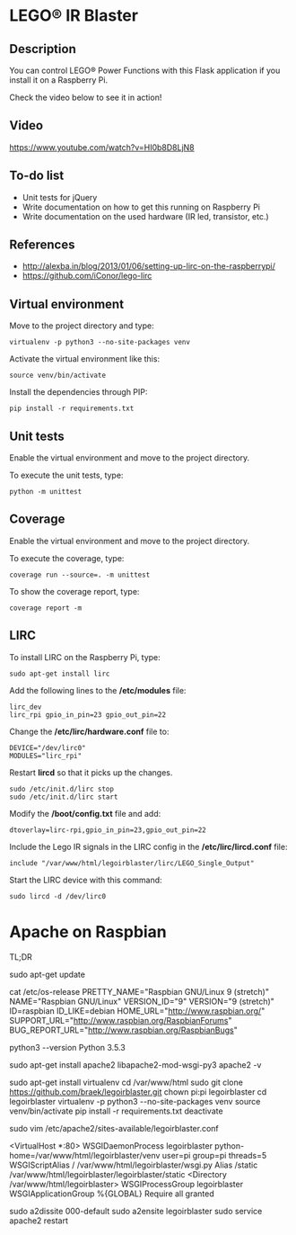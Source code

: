 # LEGO® IR Blaster

## Description

You can control LEGO® Power Functions with this Flask application if you install it on a Raspberry Pi.

Check the video below to see it in action!

## Video

https://www.youtube.com/watch?v=HI0b8D8LjN8

## To-do list

* Unit tests for jQuery
* Write documentation on how to get this running on Raspberry Pi
* Write documentation on the used hardware (IR led, transistor, etc.)

## References

* http://alexba.in/blog/2013/01/06/setting-up-lirc-on-the-raspberrypi/
* https://github.com/iConor/lego-lirc

## Virtual environment

Move to the project directory and type:

```
virtualenv -p python3 --no-site-packages venv
```

Activate the virtual environment like this:

```
source venv/bin/activate
```

Install the dependencies through PIP:

```
pip install -r requirements.txt
```

## Unit tests

Enable the virtual environment and move to the project directory.

To execute the unit tests, type:

```
python -m unittest
```

## Coverage

Enable the virtual environment and move to the project directory.

To execute the coverage, type:

```
coverage run --source=. -m unittest
```

To show the coverage report, type:

```
coverage report -m
```

## LIRC

To install LIRC on the Raspberry Pi, type:

```
sudo apt-get install lirc
```

Add the following lines to the **/etc/modules** file:

```
lirc_dev
lirc_rpi gpio_in_pin=23 gpio_out_pin=22
```

Change the **/etc/lirc/hardware.conf** file to:

```
DEVICE="/dev/lirc0"
MODULES="lirc_rpi"
```

Restart **lircd** so that it picks up the changes.

```
sudo /etc/init.d/lirc stop
sudo /etc/init.d/lirc start
```

Modify the **/boot/config.txt** file and add:

```
dtoverlay=lirc-rpi,gpio_in_pin=23,gpio_out_pin=22
```

Include the Lego IR signals in the LIRC config in the **/etc/lirc/lircd.conf** file:

```
include "/var/www/html/legoirblaster/lirc/LEGO_Single_Output"
```

Start the LIRC device with this command:

```
sudo lircd -d /dev/lirc0
```

# Apache on Raspbian

TL;DR



sudo apt-get update



cat /etc/os-release
PRETTY_NAME="Raspbian GNU/Linux 9 (stretch)"
NAME="Raspbian GNU/Linux"
VERSION_ID="9"
VERSION="9 (stretch)"
ID=raspbian
ID_LIKE=debian
HOME_URL="http://www.raspbian.org/"
SUPPORT_URL="http://www.raspbian.org/RaspbianForums"
BUG_REPORT_URL="http://www.raspbian.org/RaspbianBugs"



python3 --version
Python 3.5.3















sudo apt-get install apache2 libapache2-mod-wsgi-py3
apache2 -v













sudo apt-get install virtualenv
cd /var/www/html
sudo git clone https://github.com/braek/legoirblaster.git
chown pi:pi legoirblaster
cd legoirblaster
virtualenv -p python3 --no-site-packages venv
source venv/bin/activate
pip install -r requirements.txt
deactivate





sudo vim /etc/apache2/sites-available/legoirblaster.conf

<VirtualHost *:80>
    WSGIDaemonProcess legoirblaster python-home=/var/www/html/legoirblaster/venv user=pi group=pi threads=5
    WSGIScriptAlias / /var/www/html/legoirblaster/wsgi.py
    Alias /static /var/www/html/legoirblaster/legoirblaster/static
    <Directory /var/www/html/legoirblaster>
        WSGIProcessGroup legoirblaster
        WSGIApplicationGroup %{GLOBAL}
        Require all granted
    </Directory>
</VirtualHost>







sudo a2dissite 000-default
sudo a2ensite legoirblaster
sudo service apache2 restart
